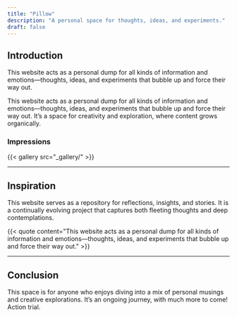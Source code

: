 ```yaml
---
title: "Pillow"
description: "A personal space for thoughts, ideas, and experiments."
draft: false
---
```


## Introduction

This website acts as a personal dump for all kinds of information and emotions—thoughts, ideas, and experiments that bubble up and force their way out.

This website acts as a personal dump for all kinds of information and emotions—thoughts, ideas, and experiments that bubble up and force their way out. It’s a space for creativity and exploration, where content grows organically.

### Impressions
{{< gallery src="_gallery/" >}}

***


## Inspiration

This website serves as a repository for reflections, insights, and stories. It is a continually evolving project that captures both fleeting thoughts and deep contemplations.

{{< quote content="This website acts as a personal dump for all kinds of information and emotions—thoughts, ideas, and experiments that bubble up and force their way out." >}}

***

## Conclusion

This space is for anyone who enjoys diving into a mix of personal musings and creative explorations. It’s an ongoing journey, with much more to come! Action trial.